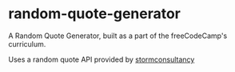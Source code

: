 # random-quote-generator
<p>A Random Quote Generator, built as a part of the freeCodeCamp's curriculum.</p>
<p>Uses a random quote API provided by <a href="https://stormconsultancy.co.uk/">stormconsultancy</a></p>
